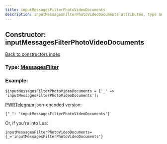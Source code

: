 ```yaml
---
title: inputMessagesFilterPhotoVideoDocuments
description: inputMessagesFilterPhotoVideoDocuments attributes, type and example
---
```

## Constructor: inputMessagesFilterPhotoVideoDocuments  
[Back to constructors index](index.md)






### Type: [MessagesFilter](../types/MessagesFilter.md)


### Example:

```
$inputMessagesFilterPhotoVideoDocuments = ['_' => 'inputMessagesFilterPhotoVideoDocuments'];
```  

[PWRTelegram](https://pwrtelegram.xyz) json-encoded version:

```
{"_": "inputMessagesFilterPhotoVideoDocuments"}
```


Or, if you're into Lua:  


```
inputMessagesFilterPhotoVideoDocuments={_='inputMessagesFilterPhotoVideoDocuments'}

```


